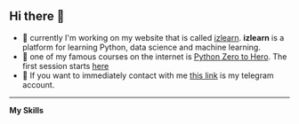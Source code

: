 ## Hi there 👋

- 🔰 currently I'm working on my website that is called [izlearn](https://izlearn.ir). **izlearn** is a platform for learning Python, data science and machine learning.
- 🔰 one of my famous courses on the internet is [Python Zero to Hero](https://www.izlearn.ir/courses/python-zero-to-hero-course/). The first session starts [here](https://www.izlearn.ir/courses/python-zero-to-hero-course/lessons/python-zero-to-hero-before-you-start-s00-e00/)
- 🔰 If you want to immediately contact with me [this link](https://t.me/izlearn_support) is my telegram account.
---
**My Skills**
<picture>
 <source media="(prefers-color-scheme: dark)" srcset="YOUR-DARKMODE-IMAGE">
 <source media="(prefers-color-scheme: light)" srcset="YOUR-LIGHTMODE-IMAGE">
 <img alt="" src="[python (2)](https://github.com/user-attachments/assets/7604569f-c3bb-4415-8673-379b8f9badc1)">
</picture>


